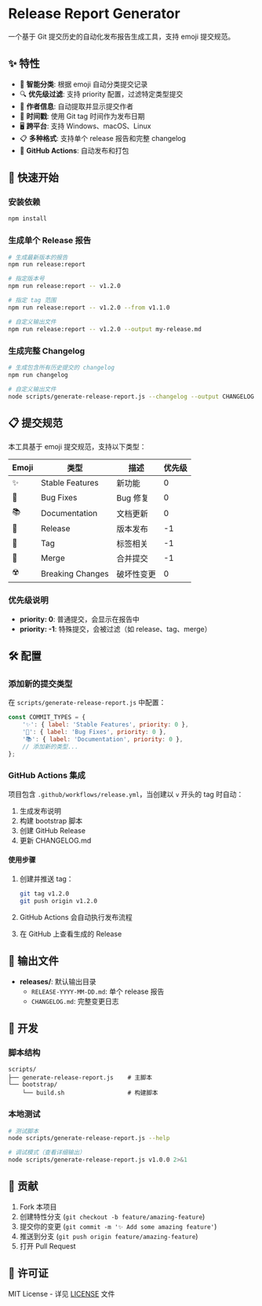# Release Report Generator

一个基于 Git 提交历史的自动化发布报告生成工具，支持 emoji 提交规范。

## ✨ 特性

- 🎯 **智能分类**: 根据 emoji 自动分类提交记录
- 🔍 **优先级过滤**: 支持 priority 配置，过滤特定类型提交
- 👥 **作者信息**: 自动提取并显示提交作者
- 📅 **时间戳**: 使用 Git tag 时间作为发布日期
- 🖥️ **跨平台**: 支持 Windows、macOS、Linux
- 📋 **多种格式**: 支持单个 release 报告和完整 changelog
- 🚀 **GitHub Actions**: 自动发布和打包

## 🚀 快速开始

### 安装依赖

```bash
npm install
```

### 生成单个 Release 报告

```bash
# 生成最新版本的报告
npm run release:report

# 指定版本号
npm run release:report -- v1.2.0

# 指定 tag 范围
npm run release:report -- v1.2.0 --from v1.1.0

# 自定义输出文件
npm run release:report -- v1.2.0 --output my-release.md
```

### 生成完整 Changelog

```bash
# 生成包含所有历史提交的 changelog
npm run changelog

# 自定义输出文件
node scripts/generate-release-report.js --changelog --output CHANGELOG.md
```

## 📋 提交规范

本工具基于 emoji 提交规范，支持以下类型：

| Emoji | 类型 | 描述 | 优先级 |
|-------|------|------|--------|
| ✨ | Stable Features | 新功能 | 0 |
| 🐛 | Bug Fixes | Bug 修复 | 0 |
| 📚 | Documentation | 文档更新 | 0 |
| 🚀 | Release | 版本发布 | -1 |
| 🔖 | Tag | 标签相关 | -1 |
| 🔀 | Merge | 合并提交 | -1 |
| ☢️ | Breaking Changes | 破坏性变更 | 0 |

### 优先级说明

- **priority: 0**: 普通提交，会显示在报告中
- **priority: -1**: 特殊提交，会被过滤（如 release、tag、merge）

## 🛠️ 配置

### 添加新的提交类型

在 `scripts/generate-release-report.js` 中配置：

```javascript
const COMMIT_TYPES = {
    '✨': { label: 'Stable Features', priority: 0 },
    '🐛': { label: 'Bug Fixes', priority: 0 },
    '📚': { label: 'Documentation', priority: 0 },
    // 添加新的类型...
};
```

### GitHub Actions 集成

项目包含 `.github/workflows/release.yml`，当创建以 `v` 开头的 tag 时自动：

1. 生成发布说明
2. 构建 bootstrap 脚本
3. 创建 GitHub Release
4. 更新 CHANGELOG.md

#### 使用步骤

1. 创建并推送 tag：
   ```bash
   git tag v1.2.0
   git push origin v1.2.0
   ```

2. GitHub Actions 会自动执行发布流程

3. 在 GitHub 上查看生成的 Release

## 📁 输出文件

- **releases/**: 默认输出目录
  - `RELEASE-YYYY-MM-DD.md`: 单个 release 报告
  - `CHANGELOG.md`: 完整变更日志

## 🔧 开发

### 脚本结构

```
scripts/
├── generate-release-report.js    # 主脚本
└── bootstrap/
    └── build.sh                  # 构建脚本
```

### 本地测试

```bash
# 测试脚本
node scripts/generate-release-report.js --help

# 调试模式（查看详细输出）
node scripts/generate-release-report.js v1.0.0 2>&1
```

## 🤝 贡献

1. Fork 本项目
2. 创建特性分支 (`git checkout -b feature/amazing-feature`)
3. 提交你的变更 (`git commit -m '✨ Add some amazing feature'`)
4. 推送到分支 (`git push origin feature/amazing-feature`)
5. 打开 Pull Request

## 📝 许可证

MIT License - 详见 [LICENSE](LICENSE) 文件